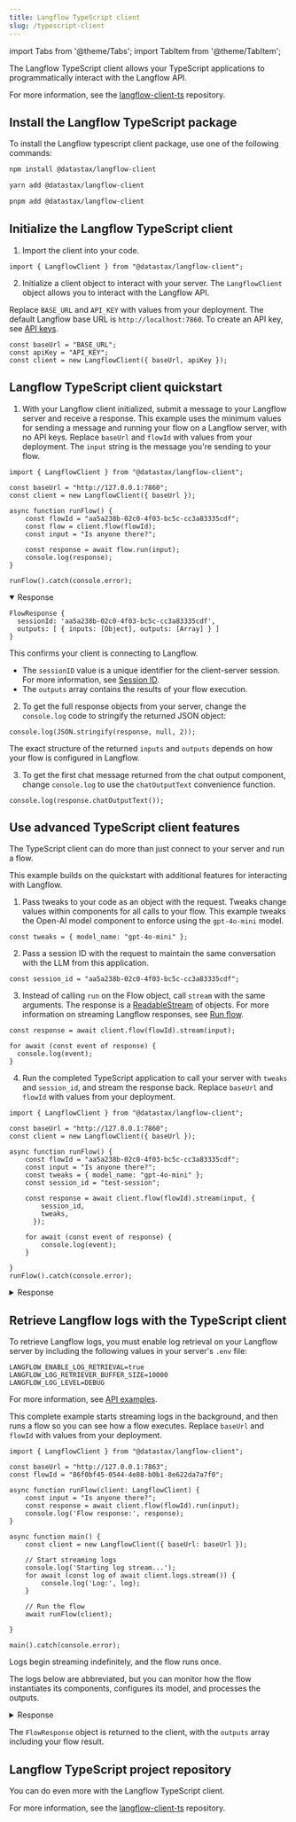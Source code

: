 ```yaml
---
title: Langflow TypeScript client
slug: /typescript-client
---
```


import Tabs from '@theme/Tabs';
import TabItem from '@theme/TabItem';

The Langflow TypeScript client allows your TypeScript applications to programmatically interact with the Langflow API.

For more information, see the [langflow-client-ts](https://github.com/datastax/langflow-client-ts/) repository.

## Install the Langflow TypeScript package

To install the Langflow typescript client package, use one of the following commands:

<Tabs groupId="package-manager">
<TabItem value="npm" label="npm" default>

```bash
npm install @datastax/langflow-client
```

</TabItem>
<TabItem value="yarn" label="yarn">

```bash
yarn add @datastax/langflow-client
```

</TabItem>
<TabItem value="pnpm" label="pnpm">

```bash
pnpm add @datastax/langflow-client
```

</TabItem>
</Tabs>

## Initialize the Langflow TypeScript client

1. Import the client into your code.

```tsx
import { LangflowClient } from "@datastax/langflow-client";
```

2. Initialize a client object to interact with your server.
The `LangflowClient` object allows you to interact with the Langflow API.

Replace `BASE_URL` and `API_KEY` with values from your deployment.
The default Langflow base URL is `http://localhost:7860`.
To create an API key, see [API keys](/configuration-api-keys).

```tsx
const baseUrl = "BASE_URL";
const apiKey = "API_KEY";
const client = new LangflowClient({ baseUrl, apiKey });
```

## Langflow TypeScript client quickstart

1. With your Langflow client initialized, submit a message to your Langflow server and receive a response.
This example uses the minimum values for sending a message and running your flow on a Langflow server, with no API keys.
Replace `baseUrl` and `flowId` with values from your deployment.
The `input` string is the message you're sending to your flow.

```tsx
import { LangflowClient } from "@datastax/langflow-client";

const baseUrl = "http://127.0.0.1:7860";
const client = new LangflowClient({ baseUrl });

async function runFlow() {
    const flowId = "aa5a238b-02c0-4f03-bc5c-cc3a83335cdf";
    const flow = client.flow(flowId);
    const input = "Is anyone there?";

    const response = await flow.run(input);
    console.log(response);
}

runFlow().catch(console.error);
```

<details open>
<summary>Response</summary>

```
FlowResponse {
  sessionId: 'aa5a238b-02c0-4f03-bc5c-cc3a83335cdf',
  outputs: [ { inputs: [Object], outputs: [Array] } ]
}
```

</details>

This confirms your client is connecting to Langflow.
* The `sessionID` value is a unique identifier for the client-server session. For more information, see [Session ID](/session-id).
* The `outputs` array contains the results of your flow execution.

2. To get the full response objects from your server, change the `console.log` code to stringify the returned JSON object:

```tsx
console.log(JSON.stringify(response, null, 2));
```

The exact structure of the returned `inputs` and `outputs` depends on how your flow is configured in Langflow.

3. To get the first chat message returned from the chat output component, change `console.log` to use the `chatOutputText` convenience function.

```tsx
console.log(response.chatOutputText());
```

## Use advanced TypeScript client features

The TypeScript client can do more than just connect to your server and run a flow.

This example builds on the quickstart with additional features for interacting with Langflow.

1. Pass tweaks to your code as an object with the request.
Tweaks change values within components for all calls to your flow.
This example tweaks the Open-AI model component to enforce using the `gpt-4o-mini` model.
```tsx
const tweaks = { model_name: "gpt-4o-mini" };
```
2. Pass a session ID with the request to maintain the same conversation with the LLM from this application.
```tsx
const session_id = "aa5a238b-02c0-4f03-bc5c-cc3a83335cdf";
```
3. Instead of calling `run` on the Flow object, call `stream` with the same arguments.
The response is a [ReadableStream](https://developer.mozilla.org/en-US/docs/Web/API/ReadableStream) of objects.
For more information on streaming Langflow responses, see [Run flow](https://docs.langflow.org/api-reference-api-examples#run-flow).
```tsx
const response = await client.flow(flowId).stream(input);

for await (const event of response) {
  console.log(event);
}
```
4. Run the completed TypeScript application to call your server with `tweaks` and `session_id`, and stream the response back.
Replace `baseUrl` and `flowId` with values from your deployment.

```tsx
import { LangflowClient } from "@datastax/langflow-client";

const baseUrl = "http://127.0.0.1:7860";
const client = new LangflowClient({ baseUrl });

async function runFlow() {
    const flowId = "aa5a238b-02c0-4f03-bc5c-cc3a83335cdf";
    const input = "Is anyone there?";
    const tweaks = { model_name: "gpt-4o-mini" };
    const session_id = "test-session";

    const response = await client.flow(flowId).stream(input, {
        session_id,
        tweaks,
      });

    for await (const event of response) {
        console.log(event);
    }

}
runFlow().catch(console.error);
```

<details>
<summary>Response</summary>

```text
{
  event: 'add_message',
  data: {
    timestamp: '2025-05-23 15:52:48 UTC',
    sender: 'User',
    sender_name: 'User',
    session_id: 'test-session',
    text: 'Is anyone there?',
    files: [],
    error: false,
    edit: false,
    properties: {
      text_color: '',
      background_color: '',
      edited: false,
      source: [Object],
      icon: '',
      allow_markdown: false,
      positive_feedback: null,
      state: 'complete',
      targets: []
    },
    category: 'message',
    content_blocks: [],
    id: '7f096715-3f2d-4d84-88d6-5e2f76bf3fbe',
    flow_id: 'aa5a238b-02c0-4f03-bc5c-cc3a83335cdf',
    duration: null
  }
}
{
  event: 'token',
  data: {
    chunk: 'Absolutely',
    id: 'c5a99314-6b23-488b-84e2-038aa3e87fb5',
    timestamp: '2025-05-23 15:52:48 UTC'
  }
}
{
  event: 'token',
  data: {
    chunk: ',',
    id: 'c5a99314-6b23-488b-84e2-038aa3e87fb5',
    timestamp: '2025-05-23 15:52:48 UTC'
  }
}
{
  event: 'token',
  data: {
    chunk: " I'm",
    id: 'c5a99314-6b23-488b-84e2-038aa3e87fb5',
    timestamp: '2025-05-23 15:52:48 UTC'
  }
}
{
  event: 'token',
  data: {
    chunk: ' here',
    id: 'c5a99314-6b23-488b-84e2-038aa3e87fb5',
    timestamp: '2025-05-23 15:52:48 UTC'
  }
}

// this response is abbreviated

{
  event: 'end',
  data: { result: { session_id: 'test-session', outputs: [Array] } }
}
```

</details>

## Retrieve Langflow logs with the TypeScript client

To retrieve Langflow logs, you must enable log retrieval on your Langflow server by including the following values in your server's `.env` file:

```text
LANGFLOW_ENABLE_LOG_RETRIEVAL=true
LANGFLOW_LOG_RETRIEVER_BUFFER_SIZE=10000
LANGFLOW_LOG_LEVEL=DEBUG
```

For more information, see [API examples](/api-reference-api-examples#logs).

This complete example starts streaming logs in the background, and then runs a flow so you can see how a flow executes.
Replace `baseUrl` and `flowId` with values from your deployment.

```tsx
import { LangflowClient } from "@datastax/langflow-client";

const baseUrl = "http://127.0.0.1:7863";
const flowId = "86f0bf45-0544-4e88-b0b1-8e622da7a7f0";

async function runFlow(client: LangflowClient) {
    const input = "Is anyone there?";
    const response = await client.flow(flowId).run(input);
    console.log('Flow response:', response);
}

async function main() {
    const client = new LangflowClient({ baseUrl: baseUrl });

    // Start streaming logs
    console.log('Starting log stream...');
    for await (const log of await client.logs.stream()) {
        console.log('Log:', log);
    }

    // Run the flow
    await runFlow(client);

}

main().catch(console.error);
```

Logs begin streaming indefinitely, and the flow runs once.

The logs below are abbreviated, but you can monitor how the flow instantiates its components, configures its model, and processes the outputs.

<details>
<summary>Response</summary>

```text
Starting log stream...
Log: Log {
  timestamp: 2025-05-30T11:49:16.006Z,
  message: '2025-05-30T07:49:16.006127-0400 DEBUG Instantiating ChatInput of type component\n'
}
Log: Log {
  timestamp: 2025-05-30T11:49:16.029Z,
  message: '2025-05-30T07:49:16.029957-0400 DEBUG Instantiating Prompt of type component\n'
}
Log: Log {
  timestamp: 2025-05-30T11:49:16.049Z,
  message: '2025-05-30T07:49:16.049520-0400 DEBUG Instantiating ChatOutput of type component\n'
}
Log: Log {
  timestamp: 2025-05-30T11:49:16.069Z,
  message: '2025-05-30T07:49:16.069359-0400 DEBUG Instantiating OpenAIModel of type component\n'
}
Log: Log {
  timestamp: 2025-05-30T11:49:16.086Z,
  message: "2025-05-30T07:49:16.086426-0400 DEBUG Running layer 0 with 2 tasks, ['ChatInput-xjucM', 'Prompt-I3pxU']\n"
}
Log: Log {
  timestamp: 2025-05-30T11:49:16.101Z,
  message: '2025-05-30T07:49:16.101766-0400 DEBUG Building Chat Input\n'
}
Log: Log {
  timestamp: 2025-05-30T11:49:16.113Z,
  message: '2025-05-30T07:49:16.113343-0400 DEBUG Building Prompt\n'
}
Log: Log {
  timestamp: 2025-05-30T11:49:16.131Z,
  message: '2025-05-30T07:49:16.131423-0400 DEBUG Logged vertex build: 6bd9fe9c-5eea-4f05-a96d-f6de9dc77e3c\n'
}
Log: Log {
  timestamp: 2025-05-30T11:49:16.143Z,
  message: '2025-05-30T07:49:16.143295-0400 DEBUG Logged vertex build: 39c68ec9-3859-4fff-9b14-80b3271f8fbf\n'
}
Log: Log {
  timestamp: 2025-05-30T11:49:16.188Z,
  message: "2025-05-30T07:49:16.188730-0400 DEBUG Running layer 1 with 1 tasks, ['OpenAIModel-RtlZm']\n"
}
Log: Log {
  timestamp: 2025-05-30T11:49:16.201Z,
  message: '2025-05-30T07:49:16.201946-0400 DEBUG Building OpenAI\n'
}
Log: Log {
  timestamp: 2025-05-30T11:49:16.216Z,
  message: '2025-05-30T07:49:16.216622-0400 INFO Model name: gpt-4.1-mini\n'
}
Flow response: FlowResponse {
  sessionId: '86f0bf45-0544-4e88-b0b1-8e622da7a7f0',
  outputs: [ { inputs: [Object], outputs: [Array] } ]
}
Log: Log {
  timestamp: 2025-05-30T11:49:18.094Z,
  message: `2025-05-30T07:49:18.094364-0400 DEBUG Vertex OpenAIModel-RtlZm, result: <langflow.graph.utils.UnbuiltResult object at 0x364d24dd0>, object: {'text_output': "Hey there! I'm here and ready to help you build something awesome with AI. What are you thinking about creating today?"}\n`
}
```

</details>

The `FlowResponse` object is returned to the client, with the `outputs` array including your flow result.

## Langflow TypeScript project repository

You can do even more with the Langflow TypeScript client.

For more information, see the [langflow-client-ts](https://github.com/datastax/langflow-client-ts/) repository.